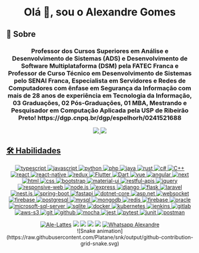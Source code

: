 <h1 align="center">Olá 👋, sou o Alexandre Gomes</h1>

## 🚀 Sobre
<h3 align="center">Professor dos Cursos Superiores em Análise e Desenvolvimento de Sistemas (ADS) e Desenvolvimento de Software Multiplataforma (DSM) pela FATEC Franca e Professor de Curso Técnico em Desenvolvimento de Sistemas pelo SENAI Franca, Especialista em Servidores e Redes de Computadores com ênfase em Segurança da Informação com mais de 28 anos de experiência em Tecnologia da Informação, 03 Graduações, 02 Pós-Graduações, 01 MBA, Mestrando e Pesquisador em Computação Aplicada pela USP de Ribeirão Preto! https://dgp.cnpq.br/dgp/espelhorh/0241521688</h3>

<div align="center">
  <a href="https://github.com/XandyGomes">
  <img height="180em" src="https://github-readme-stats.vercel.app/api?username=XandyGomes&show_icons=true&theme=dracula&include_all_commits=true&count_private=true"/>
  <img height="180em" src="https://github-readme-stats.vercel.app/api/top-langs/?username=XandyGomes&layout=compact&langs_count=7&theme=dracula"/>
</div>

## 🛠️ Habilidades
<div align="center">
	
![typescript](https://img.shields.io/badge/TypeScript-3178C6?style=for-the-badge&logo=typescript&logoColor=white)
![javascript](https://img.shields.io/badge/JavaScript-323330?style=for-the-badge&logo=javascript&logoColor=F7DF1E)
![python](https://img.shields.io/badge/Python-3776AB?style=for-the-badge&logo=python&logoColor=white)
![php](https://img.shields.io/badge/PHP-777BB4?style=for-the-badge&logo=php&logoColor=white)
![java](https://img.shields.io/badge/Java-007396?style=for-the-badge&logo=java&logoColor=white)
![rust](https://img.shields.io/badge/Rust-000000?style=for-the-badge&logo=rust&logoColor=white)
![c#](https://img.shields.io/badge/C%23-239120?style=for-the-badge&logo=c-sharp&logoColor=white)
![C++](https://img.shields.io/badge/C%2B%2B-00599C?style=for-the-badge&logo=c%2B%2B&logoColor=white)
![react](https://img.shields.io/badge/React-20232A?style=for-the-badge&logo=react&logoColor=61DAFB)
![react-native](https://img.shields.io/badge/React_Native-20232A?style=for-the-badge&logo=react&logoColor=61DAFB)
![redux](https://img.shields.io/badge/Redux-593D88?style=for-the-badge&logo=redux&logoColor=white)
![Flutter](https://img.shields.io/badge/Flutter-02569B?style=for-the-badge&logo=flutter&logoColor=white)
![Dart](https://img.shields.io/badge/Dart-0175C2?style=for-the-badge&logo=dart&logoColor=white)
![vue](https://img.shields.io/badge/Vue.js-35495E?style=for-the-badge&logo=vue.js&logoColor=4FC08D)
![angular](https://img.shields.io/badge/Angular-DD0031?style=for-the-badge&logo=angular&logoColor=white)
![next](https://img.shields.io/badge/Next.js-000000?style=for-the-badge&logo=nextdotjs&logoColor=white)
![html](https://img.shields.io/badge/HTML5-E34F26?style=for-the-badge&logo=html5&logoColor=white)
![css](https://img.shields.io/badge/CSS3-1572B6?style=for-the-badge&logo=css3&logoColor=white)
![bootstrap](https://img.shields.io/badge/Bootstrap-563D7C?style=for-the-badge&logo=bootstrap&logoColor=white)
![material-ui](https://img.shields.io/badge/Material_UI-0081CB?style=for-the-badge&logo=mui&logoColor=white)
![restful-apis](https://img.shields.io/badge/RESTful_APIs-000000?style=for-the-badge&logo=rest&logoColor=white)
![jquery](https://img.shields.io/badge/jQuery-0769AD?style=for-the-badge&logo=jquery&logoColor=white)
![responsive-web](https://img.shields.io/badge/Responsive_Web_Design-FF5722?style=for-the-badge&logo=html5&logoColor=white)
![node.js](https://img.shields.io/badge/Node.js-339933?style=for-the-badge&logo=nodedotjs&logoColor=white)
![express](https://img.shields.io/badge/Express-000000?style=for-the-badge&logo=express&logoColor=white)
![django](https://img.shields.io/badge/Django-092E20?style=for-the-badge&logo=django&logoColor=white)
![flask](https://img.shields.io/badge/Flask-000000?style=for-the-badge&logo=flask&logoColor=white)
![laravel](https://img.shields.io/badge/Laravel-FF2D20?style=for-the-badge&logo=laravel&logoColor=white)
![nest.js](https://img.shields.io/badge/Nest.js-E0234E?style=for-the-badge&logo=nestjs&logoColor=white)
![spring-boot](https://img.shields.io/badge/Spring_Boot-6DB33F?style=for-the-badge&logo=spring-boot&logoColor=white)
![fastapi](https://img.shields.io/badge/FastAPI-009688?style=for-the-badge&logo=fastapi&logoColor=white)
![dotnet-core](https://img.shields.io/badge/.NET_Core-512BD4?style=for-the-badge&logo=dotnet&logoColor=white)
![asp.net](https://img.shields.io/badge/ASP.NET-512BD4?style=for-the-badge&logo=dotnet&logoColor=white)
![websocket](https://img.shields.io/badge/WebSocket-000000?style=for-the-badge&logo=websocket&logoColor=white)
![firebase](https://img.shields.io/badge/Firebase-ffaa00?style=for-the-badge&logo=Firebase&logoColor=white)
![postgresql](https://img.shields.io/badge/PostgreSQL-316192?style=for-the-badge&logo=postgresql&logoColor=white)
![mysql](https://img.shields.io/badge/MySQL-4479A1?style=for-the-badge&logo=mysql&logoColor=white)
![mongodb](https://img.shields.io/badge/MongoDB-47A248?style=for-the-badge&logo=mongodb&logoColor=white)
![redis](https://img.shields.io/badge/Redis-DC382D?style=for-the-badge&logo=redis&logoColor=white)
![firebase](https://img.shields.io/badge/Firebase-ffaa00?style=for-the-badge&logo=Firebase&logoColor=white)
![oracle](https://img.shields.io/badge/Oracle-F80000?style=for-the-badge&logo=oracle&logoColor=white)
![microsoft-sql-server](https://img.shields.io/badge/Microsoft_SQL_Server-CC2927?style=for-the-badge&logo=microsoft-sql-server&logoColor=white)
![sqlite](https://img.shields.io/badge/SQLite-003B57?style=for-the-badge&logo=sqlite&logoColor=white)
![docker](https://img.shields.io/badge/Docker-2496ED?style=for-the-badge&logo=docker&logoColor=white)
![kubernetes](https://img.shields.io/badge/Kubernetes-326CE5?style=for-the-badge&logo=kubernetes&logoColor=white)
![jenkins](https://img.shields.io/badge/Jenkins-D24939?style=for-the-badge&logo=jenkins&logoColor=white)
![gitlab](https://img.shields.io/badge/GitLab-FC6D26?style=for-the-badge&logo=gitlab&logoColor=white)
![aws-s3](https://img.shields.io/badge/AWS_S3-569A31?style=for-the-badge&logo=amazon-aws&logoColor=white)
![git](https://img.shields.io/badge/Git-F05032?style=for-the-badge&logo=git&logoColor=white)
![github](https://img.shields.io/badge/GitHub-181717?style=for-the-badge&logo=github&logoColor=white)
![mocha](https://img.shields.io/badge/Mocha-8D6748?style=for-the-badge&logo=mocha&logoColor=white)
![jest](https://img.shields.io/badge/Jest-C21325?style=for-the-badge&logo=jest&logoColor=white)
![pytest](https://img.shields.io/badge/Pytest-3776AB?style=for-the-badge&logo=python&logoColor=white)
![junit](https://img.shields.io/badge/JUnit-25A162?style=for-the-badge&logo=junit5&logoColor=white)
![postman](https://img.shields.io/badge/Postman-FF6C37?style=for-the-badge&logo=postman&logoColor=white)

</div>
  
<div align="center">
  <a href="http://lattes.cnpq.br/6386688512462449" target="_blank"><img alt="Ale-Lattes" height="80" width="200" title="Currículo Lattes" src="https://ppgsed.unespar.edu.br/imagens/lattes.png" target="_blank"></a>
  <a href="https://www.youtube.com/portalx3informatica" target="_blank"><img src="https://img.shields.io/badge/YouTube-FF0000?style=for-the-badge&logo=youtube&logoColor=white" target="_blank"></a>
  <a href="https://www.instagram.com/xandygomes/" target="_blank"><img src="https://img.shields.io/badge/-Instagram-%23E4405F?style=for-the-badge&logo=instagram&logoColor=white" target="_blank"></a>
  <a href = "mailto:alexandre.g@usp.br"><img src="https://img.shields.io/badge/-Gmail-%23333?style=for-the-badge&logo=gmail&logoColor=white" target="_blank"></a>
  <a href="https://www.linkedin.com/in/alexandre-gomes-218985118" target="_blank"><img src="https://img.shields.io/badge/-LinkedIn-%230077B5?style=for-the-badge&logo=linkedin&logoColor=white" target="_blank"></a>
  <a target="_blank" href="https://api.whatsapp.com/send/?phone=5516992011010&text=Ol%C3%A1,%20Alexandre&app_absent=0">
	<img src="https://img.shields.io/badge/WhatsApp-25D366?style=for-the-badge&logo=whatsapp&logoColor=white" title="Whatsapp Alexandre" width="130">
  </a>
</div>

<div align="center">
![Snake animation](https://raw.githubusercontent.com/Platane/snk/output/github-contribution-grid-snake.svg) 
</div>
